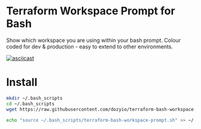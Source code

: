 # Terraform Workspace Prompt for Bash

Show which workspace you are using within your bash prompt. Colour coded for dev & production - easy to extend to other environments.

[![asciicast](https://asciinema.org/a/351587.svg)](https://asciinema.org/a/351587&autoplay=1)

# Install
```sh
mkdir ~/.bash_scripts
cd ~/.bash_scripts
wget https://raw.githubusercontent.com/dozyio/terraform-bash-workspace-prompt/master/terraform-bash-workspace-prompt.sh

echo "source ~/.bash_scripts/terraform-bash-workspace-prompt.sh" >> ~/.bash_profile
```
